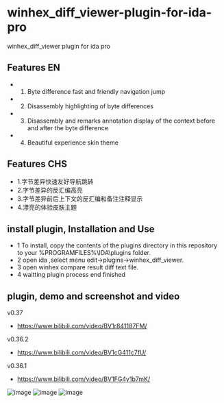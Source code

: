 # winhex_diff_viewer-plugin-for-ida-pro
winhex_diff_viewer plugin for ida pro

## Features EN ##
- 1. Byte difference fast and friendly navigation jump
- 2. Disassembly highlighting of byte differences
- 3. Disassembly and remarks annotation display of the context before and after the byte difference
- 4. Beautiful experience skin theme

## Features CHS ##
- 1.字节差异快速友好导航跳转
- 2.字节差异的反汇编高亮
- 3.字节差异前后上下文的反汇编和备注注释显示
- 4.漂亮的体验皮肤主题


## install plugin, Installation and Use ##

- 1 To install, copy the contents of the plugins directory in this repository to your %PROGRAMFILES%\IDA\plugins folder. 
- 2 open ida ,select menu edit->plugins->winhex_diff_viewer.
- 3 open winhex compare result diff text file.
- 4 waitting plugin process end finished

## plugin, demo and screenshot and video ##

v0.37
- https://www.bilibili.com/video/BV1r841187FM/

v0.36.2
- https://www.bilibili.com/video/BV1cG411c7fU/

v0.36.1
- https://www.bilibili.com/video/BV1FG4y1b7mK/

![image](https://user-images.githubusercontent.com/9524903/201801972-71e2e7be-4262-4e20-ab87-9a91f3be3cf5.png)
![image](https://user-images.githubusercontent.com/9524903/201802113-6460639a-407e-46aa-af32-ee9105f99136.png)
![image](https://user-images.githubusercontent.com/9524903/201802230-75827dee-f84c-45bd-9cb0-e407c0b59cf8.png)
